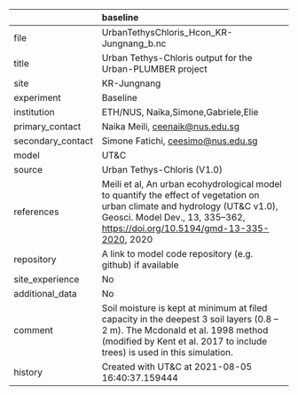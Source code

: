 |                   | baseline                                                                                                                                                                                                    |
|:------------------|:------------------------------------------------------------------------------------------------------------------------------------------------------------------------------------------------------------|
| file              | UrbanTethysChloris_Hcon_KR-Jungnang_b.nc                                                                                                                                                                    |
| title             | Urban Tethys-Chloris output for the Urban-PLUMBER project                                                                                                                                                   |
| site              | KR-Jungnang                                                                                                                                                                                                 |
| experiment        | Baseline                                                                                                                                                                                                    |
| institution       | ETH/NUS, Naika,Simone,Gabriele,Elie                                                                                                                                                                         |
| primary_contact   | Naika Meili, ceenaik@nus.edu.sg                                                                                                                                                                             |
| secondary_contact | Simone Fatichi, ceesimo@nus.edu.sg                                                                                                                                                                          |
| model             | UT&C                                                                                                                                                                                                        |
| source            | Urban Tethys-Chloris (V1.0)                                                                                                                                                                                 |
| references        | Meili et al, An urban ecohydrological model to quantify the effect of vegetation on urban climate and hydrology (UT&C v1.0), Geosci. Model Dev., 13, 335–362, https://doi.org/10.5194/gmd-13-335-2020, 2020 |
| repository        | A link to model code repository (e.g. github) if available                                                                                                                                                  |
| site_experience   | No                                                                                                                                                                                                          |
| additional_data   | No                                                                                                                                                                                                          |
| comment           | Soil moisture is kept at minimum at filed capacity in the deepest 3 soil layers (0.8 – 2 m). The Mcdonald et al. 1998 method (modified by Kent et al. 2017 to include trees) is used in this simulation.    |
| history           | Created with UT&C at 2021-08-05 16:40:37.159444                                                                                                                                                             |
